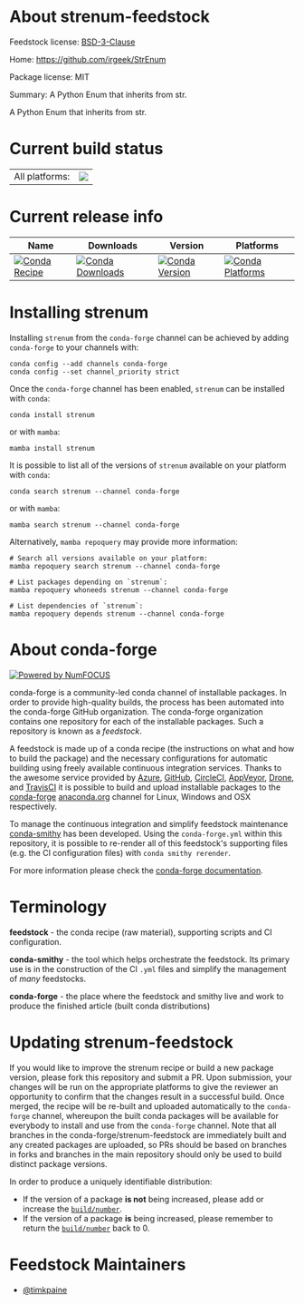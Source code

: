 About strenum-feedstock
=======================

Feedstock license: [BSD-3-Clause](https://github.com/conda-forge/strenum-feedstock/blob/main/LICENSE.txt)

Home: https://github.com/irgeek/StrEnum

Package license: MIT

Summary: A Python Enum that inherits from str.

A Python Enum that inherits from str.


Current build status
====================


<table><tr><td>All platforms:</td>
    <td>
      <a href="https://dev.azure.com/conda-forge/feedstock-builds/_build/latest?definitionId=18778&branchName=main">
        <img src="https://dev.azure.com/conda-forge/feedstock-builds/_apis/build/status/strenum-feedstock?branchName=main">
      </a>
    </td>
  </tr>
</table>

Current release info
====================

| Name | Downloads | Version | Platforms |
| --- | --- | --- | --- |
| [![Conda Recipe](https://img.shields.io/badge/recipe-strenum-green.svg)](https://anaconda.org/conda-forge/strenum) | [![Conda Downloads](https://img.shields.io/conda/dn/conda-forge/strenum.svg)](https://anaconda.org/conda-forge/strenum) | [![Conda Version](https://img.shields.io/conda/vn/conda-forge/strenum.svg)](https://anaconda.org/conda-forge/strenum) | [![Conda Platforms](https://img.shields.io/conda/pn/conda-forge/strenum.svg)](https://anaconda.org/conda-forge/strenum) |

Installing strenum
==================

Installing `strenum` from the `conda-forge` channel can be achieved by adding `conda-forge` to your channels with:

```
conda config --add channels conda-forge
conda config --set channel_priority strict
```

Once the `conda-forge` channel has been enabled, `strenum` can be installed with `conda`:

```
conda install strenum
```

or with `mamba`:

```
mamba install strenum
```

It is possible to list all of the versions of `strenum` available on your platform with `conda`:

```
conda search strenum --channel conda-forge
```

or with `mamba`:

```
mamba search strenum --channel conda-forge
```

Alternatively, `mamba repoquery` may provide more information:

```
# Search all versions available on your platform:
mamba repoquery search strenum --channel conda-forge

# List packages depending on `strenum`:
mamba repoquery whoneeds strenum --channel conda-forge

# List dependencies of `strenum`:
mamba repoquery depends strenum --channel conda-forge
```


About conda-forge
=================

[![Powered by
NumFOCUS](https://img.shields.io/badge/powered%20by-NumFOCUS-orange.svg?style=flat&colorA=E1523D&colorB=007D8A)](https://numfocus.org)

conda-forge is a community-led conda channel of installable packages.
In order to provide high-quality builds, the process has been automated into the
conda-forge GitHub organization. The conda-forge organization contains one repository
for each of the installable packages. Such a repository is known as a *feedstock*.

A feedstock is made up of a conda recipe (the instructions on what and how to build
the package) and the necessary configurations for automatic building using freely
available continuous integration services. Thanks to the awesome service provided by
[Azure](https://azure.microsoft.com/en-us/services/devops/), [GitHub](https://github.com/),
[CircleCI](https://circleci.com/), [AppVeyor](https://www.appveyor.com/),
[Drone](https://cloud.drone.io/welcome), and [TravisCI](https://travis-ci.com/)
it is possible to build and upload installable packages to the
[conda-forge](https://anaconda.org/conda-forge) [anaconda.org](https://anaconda.org/)
channel for Linux, Windows and OSX respectively.

To manage the continuous integration and simplify feedstock maintenance
[conda-smithy](https://github.com/conda-forge/conda-smithy) has been developed.
Using the ``conda-forge.yml`` within this repository, it is possible to re-render all of
this feedstock's supporting files (e.g. the CI configuration files) with ``conda smithy rerender``.

For more information please check the [conda-forge documentation](https://conda-forge.org/docs/).

Terminology
===========

**feedstock** - the conda recipe (raw material), supporting scripts and CI configuration.

**conda-smithy** - the tool which helps orchestrate the feedstock.
                   Its primary use is in the construction of the CI ``.yml`` files
                   and simplify the management of *many* feedstocks.

**conda-forge** - the place where the feedstock and smithy live and work to
                  produce the finished article (built conda distributions)


Updating strenum-feedstock
==========================

If you would like to improve the strenum recipe or build a new
package version, please fork this repository and submit a PR. Upon submission,
your changes will be run on the appropriate platforms to give the reviewer an
opportunity to confirm that the changes result in a successful build. Once
merged, the recipe will be re-built and uploaded automatically to the
`conda-forge` channel, whereupon the built conda packages will be available for
everybody to install and use from the `conda-forge` channel.
Note that all branches in the conda-forge/strenum-feedstock are
immediately built and any created packages are uploaded, so PRs should be based
on branches in forks and branches in the main repository should only be used to
build distinct package versions.

In order to produce a uniquely identifiable distribution:
 * If the version of a package **is not** being increased, please add or increase
   the [``build/number``](https://docs.conda.io/projects/conda-build/en/latest/resources/define-metadata.html#build-number-and-string).
 * If the version of a package **is** being increased, please remember to return
   the [``build/number``](https://docs.conda.io/projects/conda-build/en/latest/resources/define-metadata.html#build-number-and-string)
   back to 0.

Feedstock Maintainers
=====================

* [@timkpaine](https://github.com/timkpaine/)

